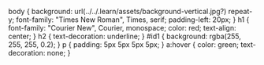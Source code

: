 body {
	background: url(../../.learn/assets/background-vertical.jpg?) repeat-y;
	font-family: "Times New Roman", Times, serif;
	padding-left: 20px;
}
h1 {
	font-family: "Courier New", Courier, monospace;
	color: red;
	text-align: center;
}
h2 {
	text-decoration: underline;
}
#id1 {
	background: rgba(255, 255, 255, 0.2);
}
p {
	padding: 5px 5px 5px 5px;
}
a:hover {
	color: green;
	text-decoration: none;
}
